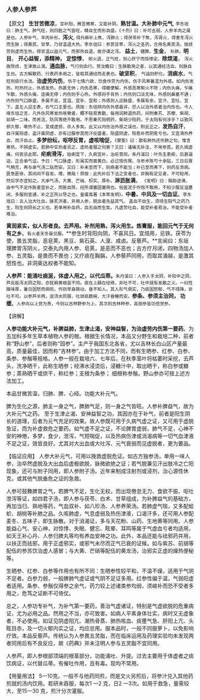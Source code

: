 ### 人参人参芦

【原文】 **生甘苦微凉**，<small>甘补阳，微苦微寒，又能补阴。</small>**熟甘温。大补肺中元气**, <small>李东垣曰：肺主气，肺气旺，则四脏之气皆旺，精自生而形自盛。《十剂》曰：补可去弱，人参羊肉之属是也。人参补气，羊肉补形。</small>**泻火**, <small>得升麻补上焦，泻肺火；得茯苓补下焦，泻肾火，得麦冬泻火而生脉；得黄芪、甘草，乃甘温退大热。李东垣曰：参芪甘草，泻火之圣药，合用名黄芪汤。按烦劳则虚而生热，得甘溫以益元气，而邪热自退，故亦谓之泻。</small> **益土**，<small>健脾。</small>**生金**，<small> 补肺。</small>**明目**， **开心益智，添精神， 定惊悸**，<small> 邪火退，正气旺，则心肝宁而惊悸定。</small>**除烦渴**， <small>泻火故除烦，生津故止渴。</small>**通血脉**，<small>气行则血行。贺汝瞻曰：生脉散用之者，以其通经活血，则脉自生也。古方解散药、行表药多用之，皆取其通经而走表也。</small>**破坚积**， <small>气运则积化。</small>**消痰水**，<small>气旺则痰行水消。</small>**治虚劳内伤**，<small>伤于七情六欲，饮食作劳为内伤，伤于风寒暑湿为外感。如内伤发热，时热时止，外感发热，热甚无休；内伤恶寒，得暖便解，外感恶寒絮火不除；内伤头痛，乍痛乍歇，外感头痛，连痛无停；内伤则手心热，外感则手背热；内伤则口淡无味，外感则鼻塞不通；内伤则气口脉盛，多属不足，宜温、宜补、宜和；外感则人迎脉盛，多属有余，宜汗、宜吐、宜下。盖左人迎主表，右气口主里也。昂按：东垣辨内伤外感最详，恐人以治外感者治内伤也。今人缘东垣之言，凡外伤风寒发热咳嗽者，概不轻易表散，每用润肺退热药，间附秦艽、苏梗、柴胡、前胡一二味，而羌活、防风等绝不敢用。不思秦艽阳明药，柴胡少阳药，于太阳有何涉乎？以致风邪久郁，嗽热不止，变成虚损，杀人多矣。此又以内伤治外感之误也，附此正之。</small>**发热自汗**， <small>自汗属阳虚，盗汗属阴虚，亦有过服参芪而汗反盛者，阳盛阴虚，阳愈补而阴愈亏也。又宜清热养血，而汗自止。</small>**多梦纷纭，呕哕反胃，虚咳喘促**，<small>《蒙筌》曰：歌有肺热还伤肺之句，惟言寒热，不辨虚实。若肺中实热者忌之，虚热者服之何害？又曰：诸痛无补法，不用参芪。若久病虚痛，何尝忌此耶。</small>**疟痢滑泻**，<small>始痢宜下，久痢宜补，治疟意同。朱丹溪曰：叶先生患痢，后甚逼迫，正合承气证。予曰：气口脉虚，形虽实而面黄白，必过饱伤胃。与参术陈芍十余贴，三日后胃气稍充，再与承气汤二贴而安。又曰：补未至而下，则病者不能当；补已至而弗下，则药反添病。匪急匪徐，其间间不容发。噫，微哉！昂按：此先补后下法之变者也，非胸有定见者，不可轻用，然后学亦宜知之。大承气汤，大黄、芒硝、枳实、厚朴。</small>**淋沥胀满**， <small>《发明》曰：胸胁逆满，由中气不足作胀者宜补之，而胀自除，经所谓塞因塞用也。俗医泥于作饱不敢用，不知少服反滋壅闭，多服则宣通，补之正所以导之也。皇甫嵩著《本草发明》。</small>**中暑、中风及一切血证**。<small>李东垣曰：古人治大吐血，脉芤洪者，并用人参，脱血者先益其气。 盖血不自生，须得生阳气之药乃生，阳生则阴长之义也。若单用补血药，血无由而生矣。凡虚劳吐血，能受补者易治，不能受补者难治。</small>

 **黄润紧实，似人形者良。去芦用。补剂用熟，泻火用生。炼膏服，能回元气于无何有之乡**。<small>有火者天冬膏兑服。</small>**参生时背阳向阴，不喜风日。宜焙用，忌铁。茯苓为使，畏五灵脂，恶皂荚、黑豆、紫石英、人溲、咸卤。反藜芦。**言闻曰：东垣理脾胃泻阴火，交泰丸内用人参、皂荚，是恶而不恶也；古方疗月闭，四物汤加人参、五灵脂，是畏而不畏也；又疗痰在胸膈，人参藜芦同用，而取其涌越，是激其怒性也。非洞奥达权者不能知。

 **人参芦：能涌吐痰涎，体虚人用之，以代瓜蒂。**<small>朱丹溪曰：人参入手太阴，补阳中之阴，芦反能泻太阴之阳，亦犹麻黄根苗不同。痰在上膈在经络，非吐不可，吐中就有发散之义。一妇性躁味厚，暑日因怒而病呃，作则举身跳动，昏不知人。其人形气俱实，乃痰因怒郁，气不得降，非吐不可。以参芦半两，逆流水煎服，吐顽痰数碗，大汗昏睡而安。</small>**参条、参须主治同， 功缓**。<small>人参向以上党为贵，今则以吉林野参为上，其次则吉林种参，高丽参皆功倍党参。</small>

【讲解】

 **人参功能大补元气，补脾益肺，生津止渴，安神益智，为治虚劳内伤第一要药**。为五加科多年生草本植物人参的根。根据生长情况，本品又分野生和栽培二种，前者称“野山参”，后者则称“园参”。主产于我国东北各省，尤以吉林长白山区产量最高，质量最佳，因而称“吉林参”。由于加工方法不同，而有生晒参、红参、白参、条参、参鬚等规格。人参一般在栽培六、七年后，在秋季茎叶将枯萎时采挖，去芦头，洗净晒干，此称生晒参；经沸水浸烫后，浸糖汁中，取出晒干，称白参或糖参；蒸熟晒干或烘干，称红参；支根为条参； 细根称参鬚。野山参亦可按上述方法加工。

本品甘微苦温，归肺、脾、心经。功能大补元气。

脾为生化之源，肺主一身之气，脾肺气足，则一身之气皆旺。人参补脾益气，故为大补元气之药。 至于生津止渴、安神益智之功，其因亦在于补气，前者是阳生阴长的道理，后者为元气充足的效果。故人参既可用于久病气虚之证，又可用于虚脱急证，而为补虚救危之要药。如气虚不足之证，不论脾胃虚弱，肺气不足，心神不安的神倦，多梦，食少，泄泻，气短喘促，以及热病伤津或消渴病等一切气血津液不足之证，效皆良好。尤其对大出血或大吐泻、元气衰弱而见虚脱者，更为要品。

【临证应用】   人参大补元气，可用以挽救虚脱危证。如古方独参汤，单用一味人参，治卒然虚脱及大出血后虚极欲脱，脉微欲绝之证；若气脱兼见汗出肢冷之亡阳现象，还可与附子同用，即人参附子汤。近年来制成注射剂或浸剂，治心源性休克，或其他气脱垂危之证的急救。

人参可鼓舞脾胃之气，若脾气不足，生化无权，而出现倦怠无力、食欲不振、呕吐泄泻等证，如四君子汤，即人参与茯苓、白术、甘草组成，为补脾益气的基础方，再加当归、熟地等药，气血双补、如八珍汤、人参养荣汤。若肺虚气喘，又多配蛤蚧、胡桃等补肺之品。久咳肺虚，气息虚弱及热伤津液，口渴汗多，还可用人参配麦冬、五味子，即生脉散。对于消渴证，多与天花粉、山药、生地黄等同用。人参能益心气、安心神，对惊悸、失眠、健忘、眩晕、耳鸣等属于气虚血亏者均适用，如天王补心丹、人参归脾丸等均有养血安神之功。此外，本品还能与祛邪药并用，以扶正而祛邪，用于正虚邪实，或邪气未尽而正气已衰的证候。如与紫苏、前胡等配伍的参苏饮治虚人感冒；与大黄、芒硝等配伍的黄龙汤，治邪实正虚的燥热便秘等。

生晒参、红参、白参等作用也有所不同：生晒参性较平和，不温不燥，适用于气阴不足者。白参力弱，一般脾肺气虚证或气阴不足证多用。红参性偏于温，气弱阳虚者适用。条参、参鬚仅得参之余气，药力较上述诸类参均弱，须峻补而恐不受者多用之，危笃之证断不可倚仗。

总之，人参功专补气，为补气第一要药，善治气虚诸证，特别是气虚欲脱的危重病证，尤为必用之品。然用之不当，亦可致害。如病人平素身体壮实，病时又无虚象者，不必使用。如证见阴虚阳亢、潮热骨蒸、肺热咳血、痰壅气急、肝阳上亢、头眩目赤，及一切火郁内实之证，均应忌用。服本品时，一般不同服萝卜，以免影响疗效。本品反藜芦。传统认为人参畏五灵脂，而在临床运用及药理实验均未发现两者同用后有不良反应，故《药典》并未注明人参与五灵脂不宜同用。

人参芦，即人参根部顶端的根茎部分，功能涌吐、升提。过去主要用于体虚者之痰饮病证，以代替瓜蒂。有催吐作用，且有毒。现均不常用。

【用量用法】    5一10克。一般不与他药同煎，而是文火另煎后，将参汁兑入其他药煎就的汤内饮用。若研末吞服，每次1 一2 克，日2 一3次。如用于救急，量需较大，至15一30 克，煎汁分次灌服。
